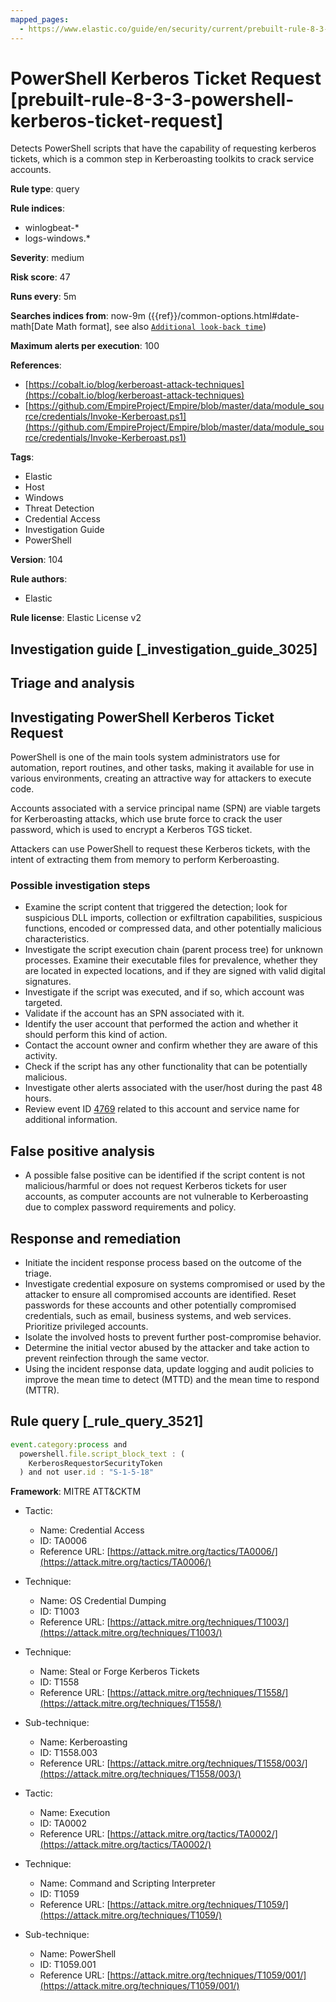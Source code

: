 ```yaml
---
mapped_pages:
  - https://www.elastic.co/guide/en/security/current/prebuilt-rule-8-3-3-powershell-kerberos-ticket-request.html
---
```


# PowerShell Kerberos Ticket Request [prebuilt-rule-8-3-3-powershell-kerberos-ticket-request]

Detects PowerShell scripts that have the capability of requesting kerberos tickets, which is a common step in Kerberoasting toolkits to crack service accounts.

**Rule type**: query

**Rule indices**:

* winlogbeat-*
* logs-windows.*

**Severity**: medium

**Risk score**: 47

**Runs every**: 5m

**Searches indices from**: now-9m ({{ref}}/common-options.html#date-math[Date Math format], see also [`Additional look-back time`](docs-content://solutions/security/detect-and-alert/create-detection-rule.md#rule-schedule))

**Maximum alerts per execution**: 100

**References**:

* [https://cobalt.io/blog/kerberoast-attack-techniques](https://cobalt.io/blog/kerberoast-attack-techniques)
* [https://github.com/EmpireProject/Empire/blob/master/data/module_source/credentials/Invoke-Kerberoast.ps1](https://github.com/EmpireProject/Empire/blob/master/data/module_source/credentials/Invoke-Kerberoast.ps1)

**Tags**:

* Elastic
* Host
* Windows
* Threat Detection
* Credential Access
* Investigation Guide
* PowerShell

**Version**: 104

**Rule authors**:

* Elastic

**Rule license**: Elastic License v2

## Investigation guide [_investigation_guide_3025]

## Triage and analysis

## Investigating PowerShell Kerberos Ticket Request

PowerShell is one of the main tools system administrators use for automation, report routines, and other tasks, making it available for use in various environments, creating an attractive way for attackers to execute code.

Accounts associated with a service principal name (SPN) are viable targets for Kerberoasting attacks, which use brute force to crack the user password, which is used to encrypt a Kerberos TGS ticket.

Attackers can use PowerShell to request these Kerberos tickets, with the intent of extracting them from memory to perform Kerberoasting.

### Possible investigation steps

- Examine the script content that triggered the detection; look for suspicious DLL imports, collection or exfiltration capabilities, suspicious functions, encoded or compressed data, and other potentially malicious characteristics.
- Investigate the script execution chain (parent process tree) for unknown processes. Examine their executable files for prevalence, whether they are located in expected locations, and if they are signed with valid digital signatures.
- Investigate if the script was executed, and if so, which account was targeted.
- Validate if the account has an SPN associated with it.
- Identify the user account that performed the action and whether it should perform this kind of action.
- Contact the account owner and confirm whether they are aware of this activity.
- Check if the script has any other functionality that can be potentially malicious.
- Investigate other alerts associated with the user/host during the past 48 hours.
- Review event ID [4769](https://docs.microsoft.com/en-us/windows/security/threat-protection/auditing/event-4769) related to this account and service name for additional information.

## False positive analysis

- A possible false positive can be identified if the script content is not malicious/harmful or does not request Kerberos tickets for user accounts, as computer accounts are not vulnerable to Kerberoasting due to complex password requirements and policy.

## Response and remediation

- Initiate the incident response process based on the outcome of the triage.
- Investigate credential exposure on systems compromised or used by the attacker to ensure all compromised accounts are identified. Reset passwords for these accounts and other potentially compromised credentials, such as email, business systems, and web services. Prioritize privileged accounts.
- Isolate the involved hosts to prevent further post-compromise behavior.
- Determine the initial vector abused by the attacker and take action to prevent reinfection through the same vector.
- Using the incident response data, update logging and audit policies to improve the mean time to detect (MTTD) and the mean time to respond (MTTR).

## Rule query [_rule_query_3521]

```js
event.category:process and
  powershell.file.script_block_text : (
    KerberosRequestorSecurityToken
  ) and not user.id : "S-1-5-18"
```

**Framework**: MITRE ATT&CKTM

* Tactic:

    * Name: Credential Access
    * ID: TA0006
    * Reference URL: [https://attack.mitre.org/tactics/TA0006/](https://attack.mitre.org/tactics/TA0006/)

* Technique:

    * Name: OS Credential Dumping
    * ID: T1003
    * Reference URL: [https://attack.mitre.org/techniques/T1003/](https://attack.mitre.org/techniques/T1003/)

* Technique:

    * Name: Steal or Forge Kerberos Tickets
    * ID: T1558
    * Reference URL: [https://attack.mitre.org/techniques/T1558/](https://attack.mitre.org/techniques/T1558/)

* Sub-technique:

    * Name: Kerberoasting
    * ID: T1558.003
    * Reference URL: [https://attack.mitre.org/techniques/T1558/003/](https://attack.mitre.org/techniques/T1558/003/)

* Tactic:

    * Name: Execution
    * ID: TA0002
    * Reference URL: [https://attack.mitre.org/tactics/TA0002/](https://attack.mitre.org/tactics/TA0002/)

* Technique:

    * Name: Command and Scripting Interpreter
    * ID: T1059
    * Reference URL: [https://attack.mitre.org/techniques/T1059/](https://attack.mitre.org/techniques/T1059/)

* Sub-technique:

    * Name: PowerShell
    * ID: T1059.001
    * Reference URL: [https://attack.mitre.org/techniques/T1059/001/](https://attack.mitre.org/techniques/T1059/001/)



